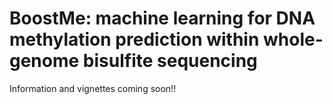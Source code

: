 # BoostMe: machine learning for DNA methylation prediction within whole-genome bisulfite sequencing

Information and vignettes coming soon!!

